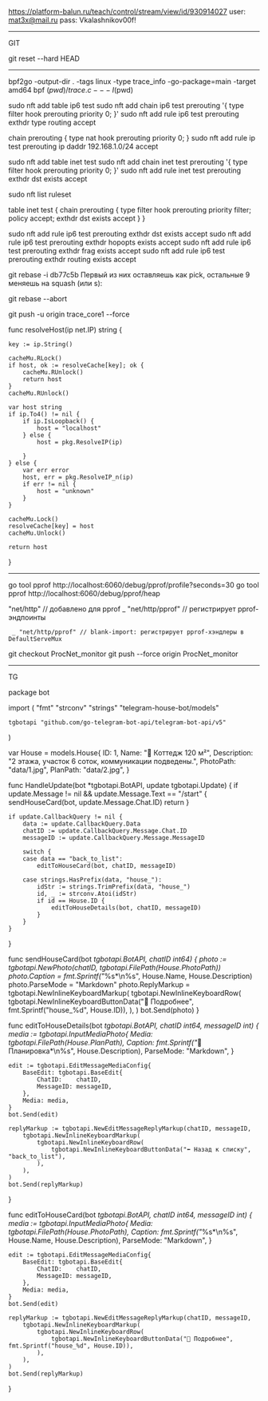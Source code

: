 
https://platform-balun.ru/teach/control/stream/view/id/930914027
user: mat3x@mail.ru
pass: Vkalashnikov00f!

__________________________________________________
GIT

git reset --hard HEAD
____________________________________________________



bpf2go -output-dir . -tags linux -type trace_info -go-package=main -target amd64 bpf $(pwd)/trace.c -- -I$(pwd)



sudo nft add table ip6 test
sudo nft add chain ip6 test prerouting '{ type filter hook prerouting priority 0; }'
sudo nft add rule ip6 test prerouting exthdr type routing accept

chain prerouting {
    type nat hook prerouting priority 0;
}
sudo nft add rule ip test prerouting ip daddr 192.168.1.0/24 accept




sudo nft add table inet test
sudo nft add chain inet test prerouting '{ type filter hook prerouting priority 0; }'
sudo nft add rule inet test prerouting exthdr dst exists accept


sudo nft list ruleset

table inet test {
        chain prerouting {
                type filter hook prerouting priority filter; policy accept;
                exthdr dst exists accept
        }
}


sudo nft add rule ip6 test prerouting exthdr dst exists accept
sudo nft add rule ip6 test prerouting exthdr hopopts exists accept
sudo nft add rule ip6 test prerouting exthdr frag exists accept
sudo nft add rule ip6 test prerouting exthdr routing exists accept



git rebase -i db77c5b 
Первый из них оставляешь как pick, остальные 9 меняешь на squash (или s):

git rebase --abort


git push -u origin trace_core1 --force


func resolveHost(ip net.IP) string {

	key := ip.String()

	cacheMu.RLock()
	if host, ok := resolveCache[key]; ok {
		cacheMu.RUnlock()
		return host
	}
	cacheMu.RUnlock()

	var host string
	if ip.To4() != nil {
		if ip.IsLoopback() {
			host = "localhost"
		} else {
			host = pkg.ResolveIP(ip)

		}
	} else {
		var err error
		host, err = pkg.ResolveIP_n(ip)
		if err != nil {
			host = "unknown"
		}
	}

	cacheMu.Lock()
	resolveCache[key] = host
	cacheMu.Unlock()

	return host
}







_______________________________________________________________________________________________


go tool pprof http://localhost:6060/debug/pprof/profile?seconds=30
go tool pprof http://localhost:6060/debug/pprof/heap



"net/http"      // добавлено для pprof
	_ "net/http/pprof" // регистрирует pprof-эндпоинты

     _ "net/http/pprof" // blank-import: регистрирует pprof-хэндлеры в DefaultServeMux



git checkout ProcNet_monitor
git push --force origin ProcNet_monitor


______________________________________________________________________________________________
TG

package bot

import (
	"fmt"
	"strconv"
	"strings"
	"telegram-house-bot/models"

	tgbotapi "github.com/go-telegram-bot-api/telegram-bot-api/v5"
)

var House = models.House{
	ID:          1,
	Name:        "🏡 Коттедж 120 м²",
	Description: "2 этажа, участок 6 соток, коммуникации подведены.",
	PhotoPath:   "data/1.jpg",
	PlanPath:    "data/2.jpg",
}

func HandleUpdate(bot *tgbotapi.BotAPI, update tgbotapi.Update) {
	if update.Message != nil && update.Message.Text == "/start" {
		sendHouseCard(bot, update.Message.Chat.ID)
		return
	}

	if update.CallbackQuery != nil {
		data := update.CallbackQuery.Data
		chatID := update.CallbackQuery.Message.Chat.ID
		messageID := update.CallbackQuery.Message.MessageID

		switch {
		case data == "back_to_list":
			editToHouseCard(bot, chatID, messageID)

		case strings.HasPrefix(data, "house_"):
			idStr := strings.TrimPrefix(data, "house_")
			id, _ := strconv.Atoi(idStr)
			if id == House.ID {
				editToHouseDetails(bot, chatID, messageID)
			}
		}
	}
}

func sendHouseCard(bot *tgbotapi.BotAPI, chatID int64) {
	photo := tgbotapi.NewPhoto(chatID, tgbotapi.FilePath(House.PhotoPath))
	photo.Caption = fmt.Sprintf("*%s*\n%s", House.Name, House.Description)
	photo.ParseMode = "Markdown"
	photo.ReplyMarkup = tgbotapi.NewInlineKeyboardMarkup(
		tgbotapi.NewInlineKeyboardRow(
			tgbotapi.NewInlineKeyboardButtonData("📄 Подробнее", fmt.Sprintf("house_%d", House.ID)),
		),
	)
	bot.Send(photo)
}

func editToHouseDetails(bot *tgbotapi.BotAPI, chatID int64, messageID int) {
	media := tgbotapi.InputMediaPhoto{
		Media:     tgbotapi.FilePath(House.PlanPath),
		Caption:   fmt.Sprintf("*📐 Планировка*\n%s", House.Description),
		ParseMode: "Markdown",
	}

	edit := tgbotapi.EditMessageMediaConfig{
		BaseEdit: tgbotapi.BaseEdit{
			ChatID:    chatID,
			MessageID: messageID,
		},
		Media: media,
	}
	bot.Send(edit)

	replyMarkup := tgbotapi.NewEditMessageReplyMarkup(chatID, messageID,
		tgbotapi.NewInlineKeyboardMarkup(
			tgbotapi.NewInlineKeyboardRow(
				tgbotapi.NewInlineKeyboardButtonData("⬅️ Назад к списку", "back_to_list"),
			),
		),
	)
	bot.Send(replyMarkup)
}

func editToHouseCard(bot *tgbotapi.BotAPI, chatID int64, messageID int) {
	media := tgbotapi.InputMediaPhoto{
		Media:     tgbotapi.FilePath(House.PhotoPath),
		Caption:   fmt.Sprintf("*%s*\n%s", House.Name, House.Description),
		ParseMode: "Markdown",
	}

	edit := tgbotapi.EditMessageMediaConfig{
		BaseEdit: tgbotapi.BaseEdit{
			ChatID:    chatID,
			MessageID: messageID,
		},
		Media: media,
	}
	bot.Send(edit)

	replyMarkup := tgbotapi.NewEditMessageReplyMarkup(chatID, messageID,
		tgbotapi.NewInlineKeyboardMarkup(
			tgbotapi.NewInlineKeyboardRow(
				tgbotapi.NewInlineKeyboardButtonData("📄 Подробнее", fmt.Sprintf("house_%d", House.ID)),
			),
		),
	)
	bot.Send(replyMarkup)
}




